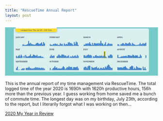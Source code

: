 ```yaml
---
title: "RescueTime Annual Report"
layout: post
---
```


![rescuetime](/assets/img/\20210101/rescuetime.jpg)

This is the annual report of my time management via RescueTime. The total logged time of the year 2020 is 1690h with 1620h productive hours, 156h more than the previous year. I guess working from home saved me a bunch of commute time. The longest day was on my birthday, July 23th,  according to the report, but I literarily forgot what I was working on then...

[2020 My Year in Review](https://www.rescuetime.com//year-in-review/2020)
